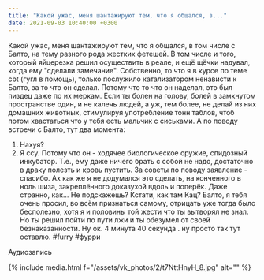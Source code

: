 ```yaml
---
title: "Какой ужас, меня шантажируют тем, что я общался, в..."
date: 2021-09-03 10:40:00 +0300
---
```


Какой ужас, меня шантажируют тем, что я общался, в том числе с Балто, на тему разного рода жестких фетешей. В том числе и того, который яйцерезка решил осуществить в реале, и ещё щёчки надувал, когда ему "сделали замечание". Собственно, то что я в курсе по теме cbt (гугл в помощь), только послужило катализатором ненависти к Балто, за то что он сделал. Потому что то что он наделал, это был пиздец даже по их меркам. Если ты болен на голову, болей в замкнутом пространстве один, и не калечь людей, а уж, тем более, не делай из них домашних животных, стимулируя употребление тонн таблов, чтоб потом хвастаться что у тебя есть мальчик с сиськами.
А по поводу встречи с Балто, тут два момента:
1) Нахуя?
2) Я ссу. Потому что он - ходячее биологическое оружие, спидозный инкубатор. Т.е., ему даже ничего брать с собой не надо, достаточно в драку полезть и кровь пустить.
За советы по поводу заявление - спасибо. Ах как же я не додумался это сделать, на конченного в ноль шиза, закреплённого доказухой вдоль и поперёк. Даже странно, как... Не подскажешь? Кстати, как там Кац?
Балто, я тебя очень просил, во всём признаться самому, отрицать уже тогда было бесполезно, хотя я и половины той жести что ты вытворял не знал. Но ты решил пойти по пути лжи и ты обезумел от своей безнаказанности. Ну ок.
4 минута 40 секунда . ну просто так тут оставлю.
#furry #фурри

Аудиозапись

{% include media.html f="/assets/vk_photos/2/t7NttHnyH_8.jpg" alt="" %}
